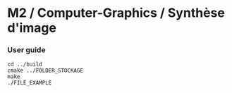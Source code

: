 # M2 / Computer-Graphics / Synthèse d'image

### User guide

```
cd ../build
cmake ../FOLDER_STOCKAGE
make
./FILE_EXAMPLE
```
